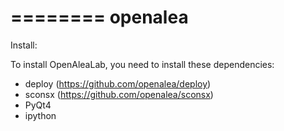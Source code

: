 ========
openalea
========

Install:

To install OpenAleaLab, you need to install these dependencies:
  - deploy (https://github.com/openalea/deploy)
  - sconsx (https://github.com/openalea/sconsx)
  - PyQt4
  - ipython

